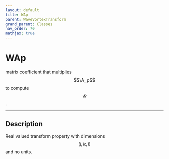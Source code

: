 ```yaml
---
layout: default
title: WAp
parent: WaveVortexTransform
grand_parent: Classes
nav_order: 70
mathjax: true
---
```


#  WAp

matrix coefficient that multiplies $$\A_p$$ to compute $$\bar{w}$$.


---

## Description
Real valued transform property with dimensions $$(j,k,l)$$ and no units.

